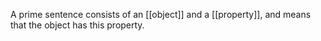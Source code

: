 A prime sentence consists of an [[object]] and a [[property]], and means that the object has this property.

